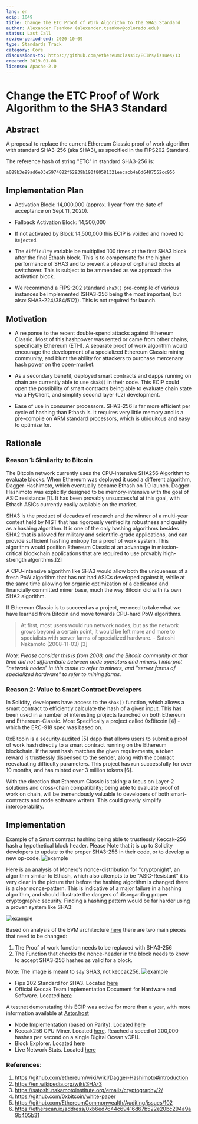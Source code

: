 ```yaml
---
lang: en
ecip: 1049
title: Change the ETC Proof of Work Algorithm to the SHA3 Standard
author: Alexander Tsankov (alexander.tsankov@colorado.edu)
status: Last Call
review-period-end: 2020-10-09
type: Standards Track
category: Core
discussions-to: https://github.com/ethereumclassic/ECIPs/issues/13
created: 2019-01-08
license: Apache-2.0
---
```

# Change the ETC Proof of Work Algorithm to the SHA3 Standard

## Abstract
A proposal to replace the current Ethereum Classic proof of work algorithm with standard SHA3-256 (aka SHA3), as specified in the FIPS202 Standard.

The reference hash of string "ETC" in standard SHA3-256 is:

 `a089b3e99ad6e03e5974082f62939b190f80581321eecacb4a6d6487552cc956`
 
## Implementation Plan

* Activation Block: 14,000,000 (approx. 1 year from the date of acceptance on Sept 11, 2020). 
* Fallback Activation Block: 14,500,000
* If not activated by Block 14,500,000 this ECIP is voided and moved to `Rejected`. 
* The `difficulty` variable be multiplied 100 times at the first SHA3 block after the final Ethash block. This is to compensate for the higher performance of SHA3 and to prevent a pileup of orphaned blocks at switchover. This is subject to be ammended as we approach the activation block.

* We recommend a FIPS-202 standard `sha3()` pre-compile of various instances be implemented (SHA3-256 being the most important, but also: SHA3-224/384/512}). This is not required for launch.

## Motivation

* A response to the recent double-spend attacks against Ethereum Classic. Most of this hashpower was rented or came from other chains, specifically Ethereum (ETH). A separate proof of work algorithm would encourage the development of a specialized Ethereum Classic mining community, and blunt the ability for attackers to purchase mercenary hash power on the open-market. 

* As a secondary benefit, deployed smart contracts and dapps running on chain are currently able to use `sha3()` in their code. This ECIP could open the possibility of smart contracts being able to evaluate chain state via a FlyClient, and simplify second layer (L2) development. 

* Ease of use in consumer processors. SHA3-256 is far more efficient per cycle of hashing than Ethash is. It requires very little memory and is a pre-compile on ARM standard processors, which is ubiquitous and easy to optimize for. 

## Rationale

### Reason 1: Similarity to Bitcoin
The Bitcoin network currently uses the CPU-intensive SHA256 Algorithm to evaluate blocks. When Ethereum was deployed it used a different algorithm, Dagger-Hashimoto, which eventually became Ethash on 1.0 launch. Dagger-Hashimoto was explicitly designed to be memory-intensive with the goal of ASIC resistance [1]. It has been provably unsuccessful at this goal, with Ethash ASICs currently easily available on the market.

SHA3 is the product of decades of research and the winner of a multi-year contest held by NIST that has rigorously verified its robustness and quality as a hashing algorithm. It is one of the only hashing algorithms besides SHA2 that is allowed for military and scientific-grade applications, and can provide sufficient hashing entropy for a proof of work system. This algorithm would position Ethereum Classic at an advantage in mission-critical blockchain applications that are required to use provably high-strength algorithms.[2]

A CPU-intensive algorithm like SHA3 would allow both the uniqueness of a fresh PoW algorithm that has not had ASICs developed against it, while at the same time allowing for organic optimization of a dedicated and financially committed miner base, much the way Bitcoin did with its own SHA2 algorithm.

If Ethereum Classic is to succeed as a project, we need to take what we have learned from Bitcoin and move towards CPU-hard PoW algorithms.

> At first, most users would run network nodes, but as the network grows beyond a certain point, it would be left more and more to specialists with server farms of specialized hardware. - Satoshi Nakamoto (2008-11-03) [3]

*Note: Please consider this is from 2008, and the Bitcoin community at that time did not differentiate between node operators and miners. I interpret "network nodes" in this quote to refer to miners, and "server farms of specialized hardware" to refer to mining farms.*


### Reason 2: Value to Smart Contract Developers
In Solidity, developers have access to the `sha3()` function, which allows a smart contract to efficiently calculate the hash of a given input. This has been used in a number of interesting projects launched on both Ethereum and Ethereum-Classic. Most Specifically a project called 0xBitcoin [4] - which the ERC-918 spec was based on.

0xBitcoin is a security-audited [5] dapp that allows users to submit a proof of work hash directly to a smart contract running on the Ethereum blockchain. If the sent hash matches the given requirements, a token reward is trustlessly dispensed to the sender, along with the contract reevaluating difficulty parameters. This project has run successfully for over 10 months, and has minted over 3 million tokens [6].

With the direction that Ethereum Classic is taking: a focus on Layer-2 solutions and cross-chain compatibility; being able to evaluate proof of work on chain, will be tremendously valuable to developers of both smart-contracts and node software writers. This could greatly simplify interoperability. 

## Implementation

Example of a Smart contract hashing being able to trustlessly Keccak-256 hash a hypothetical block header. Please Note that it is up to Solidity developers to update to the proper SHA3-256 in their code, or to develop a new op-code. 
![example](https://i.imgur.com/xh3WgCF.png)

Here is an analysis of Monero's nonce-distribution for "cryptonight", an algorithm similar to Ethash, which also attempts to be "ASIC-Resistant" it is very clear in the picture that before the hashing algorithm is changed there is a clear nonce-pattern. This is indicative of a major failure in a hashing algorithm, and should illustrate the dangers of disregarding proper cryptographic security. Finding a hashing pattern would be far harder using a proven system like SHA3:

![example](https://i.imgur.com/vVdmzm9.jpg)

Based on analysis of the EVM architecture [here](https://cdn.discordapp.com/attachments/223675625334898688/534597157693685760/eth.jpg) there are two main pieces that need to be changed:

1. The Proof of work function needs to be replaced with SHA3-256
1. The Function that checks the nonce-header  in the block needs to know to accept SHA3-256 hashes as valid for a block.

Note: The image is meant to say SHA3, not keccak256.
![example](https://i.imgur.com/2hobqOL.png)

* Fips 202 Standard for SHA3. Located [here](https://nvlpubs.nist.gov/nistpubs/FIPS/NIST.FIPS.202.pdf)
* Official Keccak Team Implementation Document for Hardware and Software. Located [here](https://keccak.team/obsolete/Keccak-implementation-3.1.pdf)

A testnet demonstating this ECIP was active for more than a year, with more information available at [Astor.host](https://astor.host)

* Node Implementation (based on Parity). Located [here](https://github.com/antsankov/parity-ethereum/tree/sha3)
* Keccak256 CPU Miner. Located [here](https://github.com/antsankov/ethereum-cpu-miner). Reached a speed of 200,000 hashes per second on a single Digital Ocean vCPU. 
* Block Explorer. Located [here](https://explore.astor.host/)
* Live Network Stats. Located [here](https://stats.astor.host/)

### References: 

1. https://github.com/ethereum/wiki/wiki/Dagger-Hashimoto#introduction
1. https://en.wikipedia.org/wiki/SHA-3
1. https://satoshi.nakamotoinstitute.org/emails/cryptography/2/
1. https://github.com/0xbitcoin/white-paper
1. https://github.com/EthereumCommonwealth/Auditing/issues/102
1. https://etherscan.io/address/0xb6ed7644c69416d67b522e20bc294a9a9b405b31

